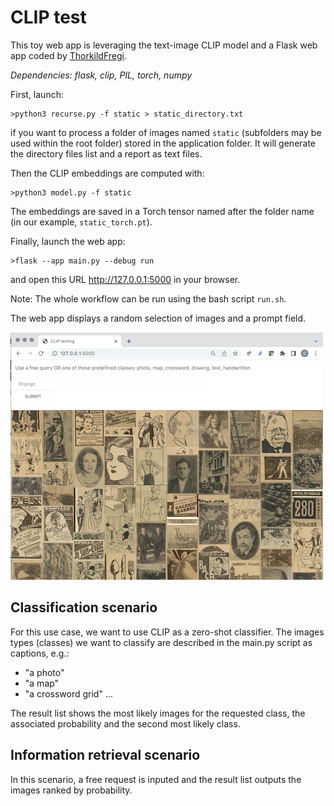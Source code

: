 # CLIP test

This toy web app is leveraging the text-image CLIP model and a Flask web app coded by [ThorkildFregi](https://github.com/ThorkildFregi/CLIP-model-website).

*Dependencies: flask, clip, PIL, torch, numpy*



First, launch:
```
>python3 recurse.py -f static > static_directory.txt
```
if you want to process a folder of images named ``static`` (subfolders may be used within the root folder) stored in the application folder. It will generate the directory files list and a report as text files.

Then the CLIP embeddings are computed with:
```
>python3 model.py -f static
```
The embeddings are saved in a Torch tensor named after the folder name (in our example, ``static_torch.pt``).

Finally, launch the web app:
```
>flask --app main.py --debug run
```
and open this URL http://127.0.0.1:5000 in your browser.

Note: The whole workflow can be run using the bash script ``run.sh``.

The web app displays a random selection of images and a prompt field.

![The web app](screen/home.png)

## Classification scenario

For this use case, we want to use CLIP as a zero-shot classifier. The images types (classes) we want to classify are described in the main.py script as captions, e.g.:
- "a photo"
- "a map"
- "a crossword grid"
...

The result list shows the most likely images for the requested class, the associated probability and the second most likely class.

## Information retrieval scenario

In this scenario, a free request is inputed and the result list outputs the images ranked by probability.

